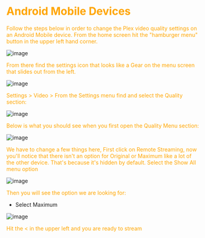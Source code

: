 # <span style="color:orange">Android Mobile Devices</span>

<span style="color:orange">Follow the steps below in order to change the Plex video quality settings on an Android Mobile device.  From the home screen hit the "hamburger menu" button in the upper left hand corner.</span>

![image](https://mediaclients.wiki/client%20screen%20shots/android_mobile/android0.png)

<span style="color:orange">From there find the settings icon that looks like a Gear on the menu screen that slides out from the left.</span>

![image](https://mediaclients.wiki/client%20screen%20shots/android_mobile/android1.1.png)

<span style="color:orange">Settings > Video ></span>
<span style="color:orange">From the Settings menu find and select the Quality section:</span>

![image](https://mediaclients.wiki/client%20screen%20shots/android_mobile/android2.1.png)

<span style="color:orange">Below is what you should see when you first open the Quality Menu section:</span>

![image](https://mediaclients.wiki/client%20screen%20shots/android_mobile/android3.png)

<span style="color:orange">We have to change a few things here,  First click on Remote Streaming, now you'll notice that there isn't an option for Original or Maximum like a lot of the other device.  That's because it's hidden by default.</span>
<span style="color:orange">Select the Show All menu option</span>

![image](https://mediaclients.wiki/client%20screen%20shots/android_mobile/android4.png)

<span style="color:orange">Then you will see the option we are looking for:</span>

  * Select Maximum

![image](https://mediaclients.wiki/client%20screen%20shots/android_mobile/android5.png)

<span style="color:orange">Hit the < in the upper left and you are ready to stream</span>
